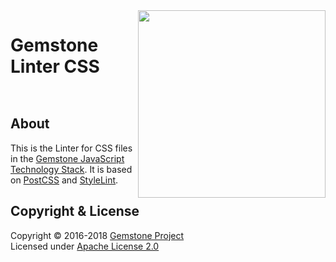 
<img src="https://rawgit.com/gemstonejs/gemstone-artwork/master/gemstone-logo-white.svg" width="300" align="right" alt=""/>

Gemstone Linter CSS
===================

<p/>
<img src="https://nodei.co/npm/gemstone-linter-css.png?downloads=true&stars=true" alt=""/>
<p/>
<img src="https://david-dm.org/rse/gemstone-linter-css.png" alt=""/>

About
-----

This is the Linter for CSS files in the
[Gemstone JavaScript Technology Stack](http://gemstonejs.com).
It is based on [PostCSS](http://postcss.org/) and [StyleLint](https://stylelint.io/).

Copyright &amp; License
-----------------------

Copyright &copy; 2016-2018 [Gemstone Project](http://gemstonejs.com)<br/>
Licensed under [Apache License 2.0](https://spdx.org/licenses/Apache-2.0)

